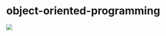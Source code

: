# object-oriented-programming

![](https://github.com/jakjan95/object-oriented-programming.github/workflows/c-cpp.yml/badge.svg)
